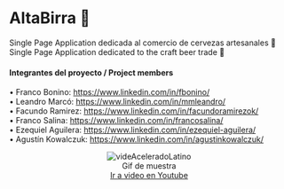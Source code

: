   
# AltaBirra 🍻
Single Page Application dedicada al comercio de cervezas artesanales 🍺<br>
Single Page Application dedicated to the craft beer trade 🍺

#### Integrantes del proyecto / Project members<br>
• Franco Bonino: https://www.linkedin.com/in/fbonino/ <br>
• Leandro Marcó: https://www.linkedin.com/in/mmleandro/<br>
• Facundo Ramirez: https://www.linkedin.com/in/facundoramirezok/<br>
• Franco Salina: https://www.linkedin.com/in/francosalina/<br>
• Ezequiel Aguilera: https://www.linkedin.com/in/ezequiel-aguilera/<br>
• Agustín Kowalczuk: https://www.linkedin.com/in/agustinkowalczuk/<br>



<div align="center">
  
![videAceleradoLatino](https://user-images.githubusercontent.com/75750236/131105579-ae408d09-bfaa-4b32-843c-2bfcff079b48.gif)  
    Gif de muestra
<br>
  <a href="https://www.youtube.com/watch?v=_pI3rPdwZp0">Ir a video en Youtube</a>
</div>



